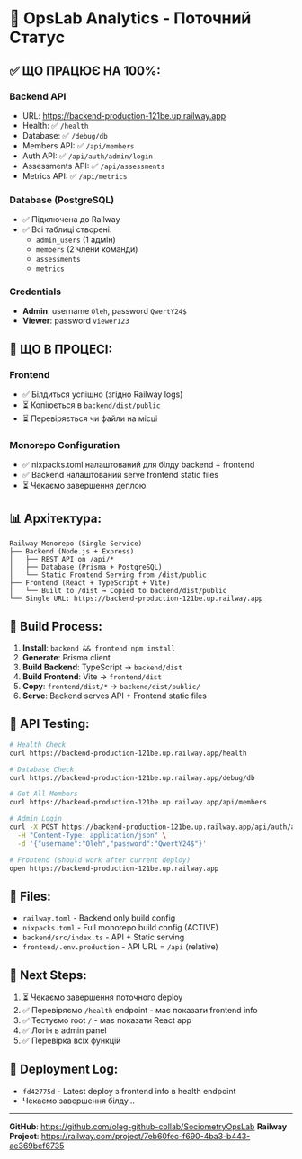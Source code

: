 # 🎯 OpsLab Analytics - Поточний Статус

## ✅ ЩО ПРАЦЮЄ НА 100%:

### Backend API
- URL: https://backend-production-121be.up.railway.app
- Health: ✅ `/health`
- Database: ✅ `/debug/db`
- Members API: ✅ `/api/members`
- Auth API: ✅ `/api/auth/admin/login`
- Assessments API: ✅ `/api/assessments`
- Metrics API: ✅ `/api/metrics`

### Database (PostgreSQL)
- ✅ Підключена до Railway
- ✅ Всі таблиці створені:
  - `admin_users` (1 адмін)
  - `members` (2 члени команди)
  - `assessments`
  - `metrics`

### Credentials
- **Admin**: username `Oleh`, password `QwertY24$`
- **Viewer**: password `viewer123`

## 🔄 ЩО В ПРОЦЕСІ:

### Frontend
- ✅ Білдиться успішно (згідно Railway logs)
- ⏳ Копіюється в `backend/dist/public`
- ⏳ Перевіряється чи файли на місці

### Monorepo Configuration
- ✅ nixpacks.toml налаштований для білду backend + frontend
- ✅ Backend налаштований serve frontend static files
- ⏳ Чекаємо завершення деплою

## 📊 Архітектура:

```
Railway Monorepo (Single Service)
├── Backend (Node.js + Express)
│   ├── REST API on /api/*
│   ├── Database (Prisma + PostgreSQL)
│   └── Static Frontend Serving from /dist/public
├── Frontend (React + TypeScript + Vite)
│   └── Built to /dist → Copied to backend/dist/public
└── Single URL: https://backend-production-121be.up.railway.app
```

## 🔧 Build Process:

1. **Install**: `backend && frontend npm install`
2. **Generate**: Prisma client
3. **Build Backend**: TypeScript → `backend/dist`
4. **Build Frontend**: Vite → `frontend/dist`
5. **Copy**: `frontend/dist/*` → `backend/dist/public/`
6. **Serve**: Backend serves API + Frontend static files

## 🧪 API Testing:

```bash
# Health Check
curl https://backend-production-121be.up.railway.app/health

# Database Check
curl https://backend-production-121be.up.railway.app/debug/db

# Get All Members
curl https://backend-production-121be.up.railway.app/api/members

# Admin Login
curl -X POST https://backend-production-121be.up.railway.app/api/auth/admin/login \
  -H "Content-Type: application/json" \
  -d '{"username":"Oleh","password":"QwertY24$"}'

# Frontend (should work after current deploy)
open https://backend-production-121be.up.railway.app
```

## 📁 Files:

- `railway.toml` - Backend only build config
- `nixpacks.toml` - Full monorepo build config (ACTIVE)
- `backend/src/index.ts` - API + Static serving
- `frontend/.env.production` - API URL = `/api` (relative)

## 🚀 Next Steps:

1. ⏳ Чекаємо завершення поточного deploy
2. ✅ Перевіряємо `/health` endpoint - має показати frontend info
3. ✅ Тестуємо root `/` - має показати React app
4. ✅ Логін в admin panel
5. ✅ Перевірка всіх функцій

## 📝 Deployment Log:

- `fd42775d` - Latest deploy з frontend info в health endpoint
- Чекаємо завершення білду...

---

**GitHub**: https://github.com/oleg-github-collab/SociometryOpsLab
**Railway Project**: https://railway.com/project/7eb60fec-f690-4ba3-b443-ae369bef6735
